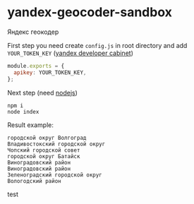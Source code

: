 # yandex-geocoder-sandbox
Яндекс геокодер

First step you need create `config.js` in root directory and add `YOUR_TOKEN_KEY` ([yandex developer cabinet](https://developer.tech.yandex.ru/))
```javascript
module.exports = {
  apikey: YOUR_TOKEN_KEY,
};
```
Next step (need [nodejs](https://nodejs.org/en/))
```
npm i
node index
```

Result example:

```
городской округ Волгоград
Владивостокский городской округ
Чопский городской совет
городской округ Батайск
Виноградовский район
Виноградовский район
Зеленоградский городской округ
Вологодский район
```
test
